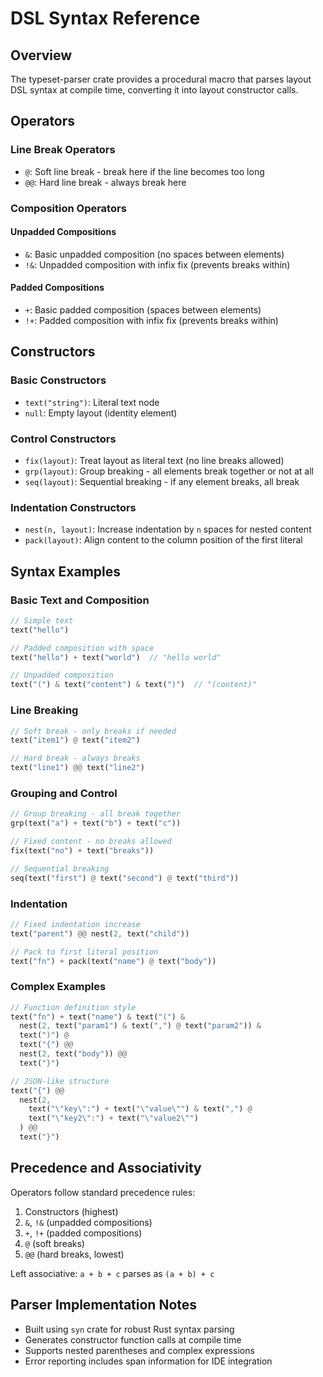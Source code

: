 # DSL Syntax Reference

## Overview

The typeset-parser crate provides a procedural macro that parses layout DSL syntax at compile time, converting it into layout constructor calls.

## Operators

### Line Break Operators
- `@`: Soft line break - break here if the line becomes too long
- `@@`: Hard line break - always break here

### Composition Operators

#### Unpadded Compositions
- `&`: Basic unpadded composition (no spaces between elements)
- `!&`: Unpadded composition with infix fix (prevents breaks within)

#### Padded Compositions  
- `+`: Basic padded composition (spaces between elements)
- `!+`: Padded composition with infix fix (prevents breaks within)

## Constructors

### Basic Constructors
- `text("string")`: Literal text node
- `null`: Empty layout (identity element)

### Control Constructors
- `fix(layout)`: Treat layout as literal text (no line breaks allowed)
- `grp(layout)`: Group breaking - all elements break together or not at all
- `seq(layout)`: Sequential breaking - if any element breaks, all break

### Indentation Constructors
- `nest(n, layout)`: Increase indentation by `n` spaces for nested content
- `pack(layout)`: Align content to the column position of the first literal

## Syntax Examples

### Basic Text and Composition
```rust
// Simple text
text("hello")

// Padded composition with space
text("hello") + text("world")  // "hello world"

// Unpadded composition  
text("(") & text("content") & text(")")  // "(content)"
```

### Line Breaking
```rust
// Soft break - only breaks if needed
text("item1") @ text("item2")

// Hard break - always breaks
text("line1") @@ text("line2")
```

### Grouping and Control
```rust
// Group breaking - all break together
grp(text("a") + text("b") + text("c"))

// Fixed content - no breaks allowed
fix(text("no") + text("breaks"))

// Sequential breaking
seq(text("first") @ text("second") @ text("third"))
```

### Indentation
```rust
// Fixed indentation increase
text("parent") @@ nest(2, text("child"))

// Pack to first literal position
text("fn") + pack(text("name") @ text("body"))
```

### Complex Examples
```rust
// Function definition style
text("fn") + text("name") & text("(") &
  nest(2, text("param1") & text(",") @ text("param2")) &
  text(")") @
  text("{") @@ 
  nest(2, text("body")) @@
  text("}")

// JSON-like structure
text("{") @@
  nest(2, 
    text("\"key\":") + text("\"value\"") & text(",") @
    text("\"key2\":") + text("\"value2\"")
  ) @@
  text("}")
```

## Precedence and Associativity

Operators follow standard precedence rules:
1. Constructors (highest)
2. `&`, `!&` (unpadded compositions)
3. `+`, `!+` (padded compositions)  
4. `@` (soft breaks)
5. `@@` (hard breaks, lowest)

Left associative: `a + b + c` parses as `(a + b) + c`

## Parser Implementation Notes

- Built using `syn` crate for robust Rust syntax parsing
- Generates constructor function calls at compile time
- Supports nested parentheses and complex expressions
- Error reporting includes span information for IDE integration